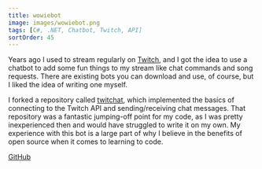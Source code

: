 ```yaml
---
title: wowiebot
image: images/wowiebot.png
tags: [C#, .NET, Chatbot, Twitch, API]
sortOrder: 45
---
```


Years ago I used to stream regularly on [Twitch](https://twitch.tv), and I got the idea to use a chatbot to add some fun things to my stream like chat commands and song requests. There are existing bots you can download and use, of course, but I liked the idea of writing one myself.

I forked a repository called [twitchat](https://github.com/chhopsky/twitchat), which implemented the basics of connecting to the Twitch API and sending/receiving chat messages. That repository was a fantastic jumping-off point for my code, as I was pretty inexperienced then and would have struggled to write it on my own. My experience with this bot is a large part of why I believe in the benefits of open source when it comes to learning to code.

[GitHub](https://github.com/christianlegge/wowiebot)
